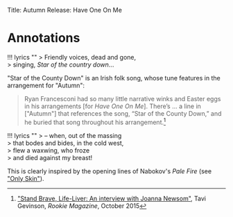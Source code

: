 Title: Autumn
Release: Have One On Me

# Annotations #

!!! lyrics ""
    > Friendly voices, dead and gone,  
    > singing, *Star of the country down*...

"Star of the County Down" is an Irish folk song, whose tune features in the arrangement for "Autumn":

>  Ryan Francesconi had so many little narrative winks and Easter eggs in his arrangements [for *Have One On Me*]. There’s ... a line in ["Autumn"] that references the song, “Star of the County Down,” and he buried that song throughout his arrangement.[^rookie]

[^rookie]: ["Stand Brave, Life-Liver: An interview with Joanna Newsom"](http://www.rookiemag.com/2015/10/joanna-newsom-interview/2/), Tavi Gevinson, *Rookie Magazine*, October 2015

 !!! lyrics ""
    > &ndash; when, out of the massing  
    > that bodes and bides, in the cold west,  
    > flew a waxwing, who froze  
    > and died against my breast!

This is clearly inspired by the opening lines of Nabokov's *Pale Fire* (see ["Only Skin"]({filename}../../Ys/onlyskin.md)). 